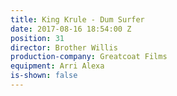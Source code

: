 ```yaml
---
title: King Krule - Dum Surfer
date: 2017-08-16 18:54:00 Z
position: 31
director: Brother Willis
production-company: Greatcoat Films
equipment: Arri Alexa
is-shown: false
---
```


